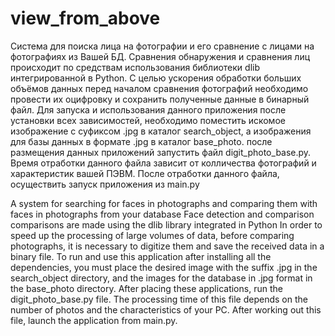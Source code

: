 # view_from_above
Система для поиска лица на фотографии и его сравнение с лицами на фотографиях из Вашей БД.
Сравнения обнаружения и сравнения лиц происходит по средствам использования библиотеки dlib интегрированной в Python.
С целью ускорения обработки больших объёмов данных перед началом сравнения фотографий необходимо провести их оцифровку и сохранить полученные данные в бинарный файл.
Для запуска и использования данного приложения после установки всех зависимостей, необходимо поместить искомое изображение с суфиксом .jpg в каталог search_object, а изображения для базы данных в формате .jpg в каталог base_photo. после размещения данных приложений запустить файл digit_photo_base.py. Время отработки данного файла зависит от колличества фотографий и характеристик вашей ПЭВМ. 
После отработки данного файла, осуществить запуск приложения из main.py



A system for searching for faces in photographs and comparing them with faces in photographs from your database 
Face detection and comparison comparisons are made using the dlib library integrated in Python 
In order to speed up the processing of large volumes of data, before comparing photographs, it is necessary to digitize them and save the received data in a binary file. 
To run and use this application after installing all the dependencies, you must place the desired image with the suffix .jpg in the search_object directory, and the images for the database in .jpg format in the base_photo directory. After placing these applications, run the digit_photo_base.py file. The processing time of this file depends on the number of photos and the characteristics of your PC. 
After working out this file, launch the application from main.py.
